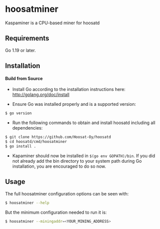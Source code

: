 # hoosatminer

Kaspaminer is a CPU-based miner for hoosatd

## Requirements

Go 1.19 or later.

## Installation

#### Build from Source

- Install Go according to the installation instructions here:
  http://golang.org/doc/install

- Ensure Go was installed properly and is a supported version:

```bash
$ go version
```

- Run the following commands to obtain and install hoosatd including all dependencies:

```bash
$ git clone https://github.com/Hoosat-Oy/hoosatd
$ cd hoosatd/cmd/hoosatminer
$ go install .
```

- Kapaminer should now be installed in `$(go env GOPATH)/bin`. If you did
  not already add the bin directory to your system path during Go installation,
  you are encouraged to do so now.
  
## Usage

The full hoosatminer configuration options can be seen with:

```bash
$ hoosatminer --help
```

But the minimum configuration needed to run it is:
```bash
$ hoosatminer --miningaddr=<YOUR_MINING_ADDRESS>
```